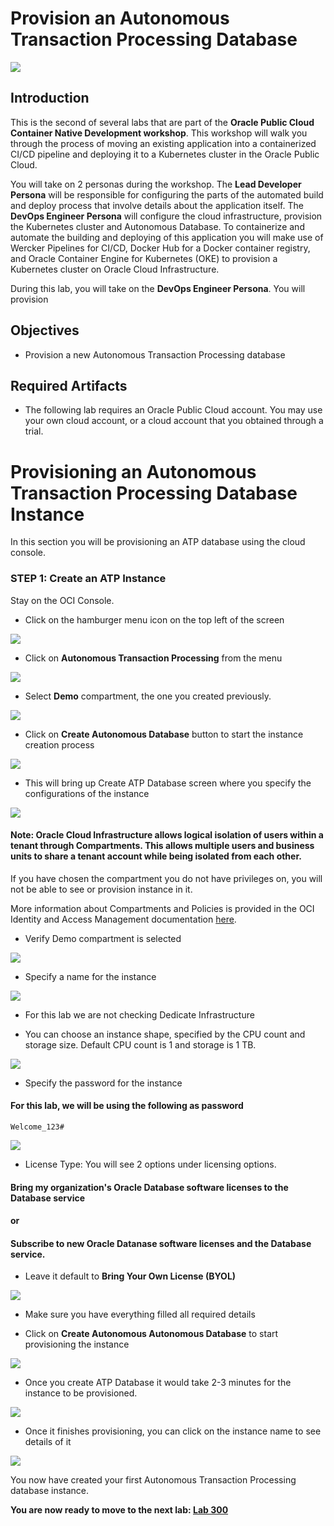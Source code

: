# Provision an Autonomous Transaction Processing Database

![](images/200/header.png)

## Introduction

This is the second of several labs that are part of the **Oracle Public Cloud Container Native Development workshop**. This workshop will walk you through the process of moving an existing application into a containerized CI/CD pipeline and deploying it to a Kubernetes cluster in the Oracle Public Cloud.

You will take on 2 personas during the workshop. The **Lead Developer Persona** will be responsible for configuring the parts of the automated build and deploy process that involve details about the application itself. The **DevOps Engineer Persona** will configure the cloud infrastructure, provision the Kubernetes cluster and Autonomous Database. To containerize and automate the building and deploying of this application you will make use of Wercker Pipelines for CI/CD, Docker Hub for a Docker container registry, and Oracle Container Engine for Kubernetes (OKE) to provision a Kubernetes cluster on Oracle Cloud Infrastructure.

During this lab, you will take on the **DevOps Engineer Persona**. You will provision

## Objectives

- Provision a new Autonomous Transaction Processing database

## Required Artifacts

- The following lab requires an Oracle Public Cloud account. You may use your own cloud account, or a cloud account that you obtained through a trial.

# Provisioning an Autonomous Transaction Processing Database Instance

In this section you will be provisioning an ATP database using the cloud console.



### **STEP 1: Create an ATP Instance**

Stay on the OCI Console.

- Click on the hamburger menu icon on the top left of the screen

![](./images/200/Picture100-20.jpeg)

-  Click on **Autonomous Transaction Processing** from the menu

![](./images/200/Picture100-21.jpeg)

- Select **Demo** compartment, the one you created previously.

![](./images/200/DemoComp.png)

-  Click on **Create Autonomous Database** button to start the instance creation process

![](./images/200/Picture100-23.png)

-  This will bring up Create ATP Database screen where you specify the configurations of the instance

![](./images/200/Picture100-24.png)


#### Note: Oracle Cloud Infrastructure allows logical isolation of users within a tenant through Compartments. This allows multiple users and business units to share a tenant account while being isolated from each other.

If you have chosen the compartment you do not have privileges on, you will not be able to see or provision instance in it.

More information about Compartments and Policies is provided in the OCI Identity and Access Management documentation [here](https://docs.cloud.oracle.com/iaas/Content/Identity/Tasks/managingcompartments.htm?tocpath=Services%7CIAM%7C_____13).

-  Verify Demo compartment is selected

![](./images/200/Picture100-26.png)

-  Specify a name for the instance

![](./images/200/Picture100-27.png)

- For this lab we are not checking Dedicate Infrastructure

-  You can choose an instance shape, specified by the CPU count and storage size. Default CPU count is 1 and storage is 1 TB.

![](./images/200/Picture100-28.png)

-  Specify the password for the instance

#### For this lab, we will be using the following as password

```
Welcome_123#
```

![](./images/200/Picture100-29.png)

- License Type: You will see 2 options under licensing options.

#### Bring my organization's Oracle Database software licenses to the Database service

#### or

#### Subscribe to new Oracle Datanase software licenses and the Database service.

- Leave it default to **Bring Your Own License (BYOL)**

![](./images/200/Picture100-34.png)


- Make sure you have everything filled all required details

-  Click on **Create Autonomous Autonomous Database** to start provisioning the instance

![](./images/200/Picture100-31.png)

- Once you create ATP Database it would take 2-3 minutes for the instance to be provisioned.

![](./images/200/Picture100-32.png)

-  Once it finishes provisioning, you can click on the instance name to see details of it

![](./images/200/Picture100-33.png)

You now have created your first Autonomous Transaction Processing database instance.



**You are now ready to move to the next lab: [Lab 300](LabGuide300.md)**
